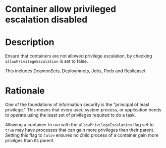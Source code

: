 # Container allow privileged escalation disabled

# Description

Ensure that containers are not allowed privilege escalation, by checking `allowPrivilegeEscalation` is set to false.

This includes DeamonSets, Deploymnets, Jobs, Pods and Replicaset

# Rationale

One of the foundations of information security is the "principal of least privilege." This means that every user, system process, or application needs to operate using the least set of privileges required to do a task.

Allowing a container to run with the `allowPrivilegeEscalation` flag set to `true` may have processes that can gain more privileges than their parent. Setting this flag to `false` ensures no child process of a container gain more privilges than its parent.
